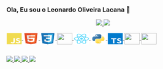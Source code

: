 ### Ola, Eu sou o Leonardo Oliveira Lacana 👋

<div align="center">
  <a href="https://github.com/LeoLacana">
  <img height="180em" src="https://github-readme-stats.vercel.app/api?username=LeoLacana&show_icons=true&theme=dark&include_all_commits=true&count_private=true"/>
  <img height="180em" src="https://github-readme-stats.vercel.app/api/top-langs/?username=LeoLacana&layout=compact&langs_count=7&theme=dark"/>
</div>

<div style="display: inline_block"><br>
  <img align="center" height="30" width="40" src="https://raw.githubusercontent.com/devicons/devicon/master/icons/javascript/javascript-plain.svg">
  <img align="center" height="30" width="40" src="https://raw.githubusercontent.com/devicons/devicon/master/icons/html5/html5-original.svg">
  <img align="center" height="30" width="40" src="https://raw.githubusercontent.com/devicons/devicon/master/icons/css3/css3-original.svg">
  <img align="center" height="30" width="40" src="https://cdn.jsdelivr.net/gh/devicons/devicon/icons/nodejs/nodejs-plain-wordmark.svg">
  <img align="center" height="30" width="40" src="https://raw.githubusercontent.com/devicons/devicon/master/icons/react/react-original.svg">
  <img align="center" height="30" width="40" src="https://raw.githubusercontent.com/devicons/devicon/master/icons/python/python-original.svg">
  <img align="center" Rafa-Ts" height="30" width="40" src="https://raw.githubusercontent.com/devicons/devicon/master/icons/typescript/typescript-plain.svg">
  <img align="center" height="30" width="40" src="https://cdn.jsdelivr.net/gh/devicons/devicon/icons/mysql/mysql-original-wordmark.svg">
  <img align="center" height="30" width="40" src="https://cdn.jsdelivr.net/gh/devicons/devicon/icons/mongodb/mongodb-original-wordmark.svg">
</div>
                                                                                                                                           
##
            
<link href="https://wa.me/qr/MHY2BY3234QSG1">
    <img src="https://img.shields.io/badge/WhatsApp-25D366?style=for-the-badge&logo=whatsapp&logoColor=white">
</link>
<link href="wilson17414@gmail.com">
    <img src="https://img.shields.io/badge/Gmail-D14836?style=for-the-badge&logo=gmail&logoColor=white">
</link>
<link href="https://www.linkedin.com/in/leonardolacana/">
    <img src="https://img.shields.io/badge/LinkedIn-0077B5?style=for-the-badge&logo=linkedin&logoColor=white">
</link>
<link href="https://github.com/LeoLacana">
    <img src="https://img.shields.io/badge/GitHub-100000?style=for-the-badge&logo=github&logoColor=whitegit">
</link>

